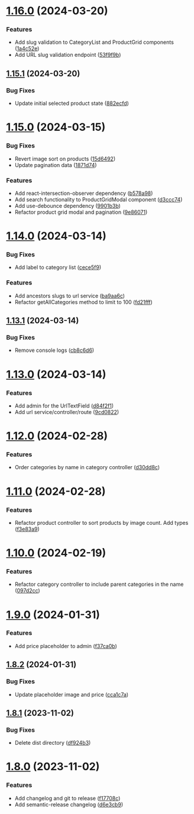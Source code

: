 # [1.16.0](https://github.com/JonssonWorkwear/strapi-plugin-commercetools-integration/compare/v1.15.1...v1.16.0) (2024-03-20)


### Features

* Add slug validation to CategoryList and ProductGrid components ([1a4c52e](https://github.com/JonssonWorkwear/strapi-plugin-commercetools-integration/commit/1a4c52ee6facd67e755bb73c7419656ef586e4e8))
* Add URL slug validation endpoint ([53f9f9b](https://github.com/JonssonWorkwear/strapi-plugin-commercetools-integration/commit/53f9f9bd6454f1d31b28ef63bc919232cc89e6e2))

## [1.15.1](https://github.com/JonssonWorkwear/strapi-plugin-commercetools-integration/compare/v1.15.0...v1.15.1) (2024-03-20)


### Bug Fixes

* Update initial selected product state ([882ecfd](https://github.com/JonssonWorkwear/strapi-plugin-commercetools-integration/commit/882ecfd069c58e2590a2e7fe99c17a95ba757591))

# [1.15.0](https://github.com/JonssonWorkwear/strapi-plugin-commercetools-integration/compare/v1.14.0...v1.15.0) (2024-03-15)


### Bug Fixes

* Revert image sort on products ([15d6492](https://github.com/JonssonWorkwear/strapi-plugin-commercetools-integration/commit/15d6492c9abcb824aa830e002b42477bc8aa8ec5))
* Update pagination data ([1871d74](https://github.com/JonssonWorkwear/strapi-plugin-commercetools-integration/commit/1871d74e2697ce0da6338805f39d00b94b0bb289))


### Features

* Add react-intersection-observer dependency ([b578a98](https://github.com/JonssonWorkwear/strapi-plugin-commercetools-integration/commit/b578a9897b92ef95b6172bdb51e66cc182d8649f))
* Add search functionality to ProductGridModal component ([d3ccc74](https://github.com/JonssonWorkwear/strapi-plugin-commercetools-integration/commit/d3ccc74d4c93af72ca2ed8830dea577cf82a61ca))
* Add use-debounce dependency ([9901b3b](https://github.com/JonssonWorkwear/strapi-plugin-commercetools-integration/commit/9901b3b16d2e1fb40d726bc75f6144293bf480d4))
* Refactor product grid modal and pagination ([9e86071](https://github.com/JonssonWorkwear/strapi-plugin-commercetools-integration/commit/9e86071373022e95f54aacd5777dca5c72eb8572))

# [1.14.0](https://github.com/JonssonWorkwear/strapi-plugin-commercetools-integration/compare/v1.13.1...v1.14.0) (2024-03-14)


### Bug Fixes

* Add label to category list ([cece5f9](https://github.com/JonssonWorkwear/strapi-plugin-commercetools-integration/commit/cece5f9bfa233c671caf322a834cdbe35d6f5d75))


### Features

* Add ancestors slugs to url service ([ba9aa6c](https://github.com/JonssonWorkwear/strapi-plugin-commercetools-integration/commit/ba9aa6c3cfa608983a67cc51a19d495148c9ac8e))
* Refactor getAllCategories method to limit to 100 ([fd21fff](https://github.com/JonssonWorkwear/strapi-plugin-commercetools-integration/commit/fd21fff583c5974e88deac7fa98f43583ef80079))

## [1.13.1](https://github.com/JonssonWorkwear/strapi-plugin-commercetools-integration/compare/v1.13.0...v1.13.1) (2024-03-14)


### Bug Fixes

* Remove console logs ([cb8c6d6](https://github.com/JonssonWorkwear/strapi-plugin-commercetools-integration/commit/cb8c6d6654352f84329520d8eb8bce408e4216e5))

# [1.13.0](https://github.com/JonssonWorkwear/strapi-plugin-commercetools-integration/compare/v1.12.0...v1.13.0) (2024-03-14)


### Features

* Add admin for the UrlTextField ([d84f2f1](https://github.com/JonssonWorkwear/strapi-plugin-commercetools-integration/commit/d84f2f1f6f813a3e4c390d2c1cd7670950566fbc))
* Add url service/controller/route ([9cd0822](https://github.com/JonssonWorkwear/strapi-plugin-commercetools-integration/commit/9cd0822386ce20deecf24580beaf8e0e12c1f21b))

# [1.12.0](https://github.com/JonssonWorkwear/strapi-plugin-commercetools-integration/compare/v1.11.0...v1.12.0) (2024-02-28)


### Features

* Order categories by name in category controller ([d30dd8c](https://github.com/JonssonWorkwear/strapi-plugin-commercetools-integration/commit/d30dd8c0f3f8b4451a8601413446ba21b9b6bf0b))

# [1.11.0](https://github.com/JonssonWorkwear/strapi-plugin-commercetools-integration/compare/v1.10.0...v1.11.0) (2024-02-28)


### Features

* Refactor product controller to sort products by image count. Add types ([f3e83a9](https://github.com/JonssonWorkwear/strapi-plugin-commercetools-integration/commit/f3e83a9ebae002c9cb4afdfc771e832546c6e370))

# [1.10.0](https://github.com/JonssonWorkwear/strapi-plugin-commercetools-integration/compare/v1.9.0...v1.10.0) (2024-02-19)


### Features

* Refactor category controller to include parent categories in the name ([097d2cc](https://github.com/JonssonWorkwear/strapi-plugin-commercetools-integration/commit/097d2cc08a9da274970906d29c72a425932dac95))

# [1.9.0](https://github.com/JonssonWorkwear/strapi-plugin-commercetools-integration/compare/v1.8.2...v1.9.0) (2024-01-31)


### Features

* Add price placeholder to admin ([f37ca0b](https://github.com/JonssonWorkwear/strapi-plugin-commercetools-integration/commit/f37ca0b58dd67f46f06f9badfed6286f69c98480))

## [1.8.2](https://github.com/JonssonWorkwear/strapi-plugin-commercetools-integration/compare/v1.8.1...v1.8.2) (2024-01-31)


### Bug Fixes

* Update placeholder image and price ([cca1c7a](https://github.com/JonssonWorkwear/strapi-plugin-commercetools-integration/commit/cca1c7a79e8b5a2181785c600bbc51357d51d7b9))

## [1.8.1](https://github.com/JonssonWorkwear/strapi-plugin-commercetools-integration/compare/v1.8.0...v1.8.1) (2023-11-02)


### Bug Fixes

* Delete dist directory ([df924b3](https://github.com/JonssonWorkwear/strapi-plugin-commercetools-integration/commit/df924b30bc25f6de2c18fd588bcd01ecbb5a6f1f))

# [1.8.0](https://github.com/JonssonWorkwear/strapi-plugin-commercetools-integration/compare/v1.7.4...v1.8.0) (2023-11-02)


### Features

* Add changelog and git to release ([f17708c](https://github.com/JonssonWorkwear/strapi-plugin-commercetools-integration/commit/f17708c93da6f5ce903870fa316136522f502433))
* Add semantic-release changelog ([d6e3cb9](https://github.com/JonssonWorkwear/strapi-plugin-commercetools-integration/commit/d6e3cb9cffb490422a36b781ed2ddaf4a79e21e3))
